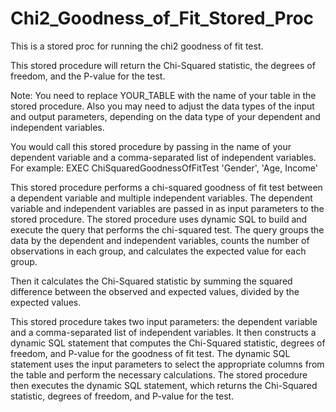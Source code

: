 # Chi2_Goodness_of_Fit_Stored_Proc
This is a stored proc for running the chi2 goodness of fit test. 

This stored procedure will return the Chi-Squared statistic, the degrees of freedom, and the P-value for the test.

Note: You need to replace YOUR_TABLE with the name of your table in the stored procedure. Also you may need to adjust the data types of the input and output parameters, depending on the data type of your dependent and independent variables.

You would call this stored procedure by passing in the name of your dependent variable and a comma-separated list of independent variables. 
For example:
EXEC ChiSquaredGoodnessOfFitTest 'Gender', 'Age, Income'

This stored procedure performs a chi-squared goodness of fit test between a dependent variable and multiple independent variables. The dependent variable and independent variables are passed in as input parameters to the stored procedure.
The stored procedure uses dynamic SQL to build and execute the query that performs the chi-squared test. The query groups the data by the dependent and independent variables, counts the number of observations in each group, and calculates the expected value for each group.

Then it calculates the Chi-Squared statistic by summing the squared difference between the observed and expected values, divided by the expected values.

This stored procedure takes two input parameters: the dependent variable and a comma-separated list of independent variables. It then constructs a dynamic SQL statement that computes the Chi-Squared statistic, degrees of freedom, and P-value for the goodness of fit test. The dynamic SQL statement uses the input parameters to select the appropriate columns from the table and perform the necessary calculations. The stored procedure then executes the dynamic SQL statement, which returns the Chi-Squared statistic, degrees of freedom, and P-value for the test.



